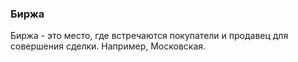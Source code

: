 ### Биржа
Биржа - это место, где встречаются 
покупатели и продавец для совершения сделки.
Например, Московская.